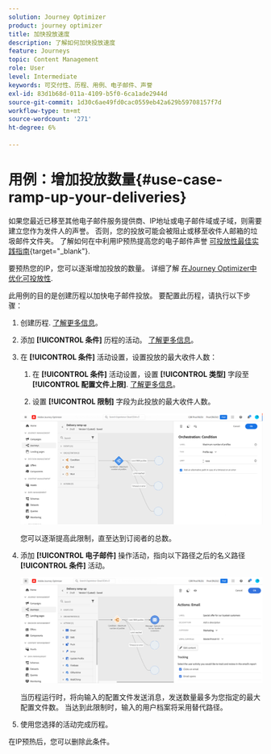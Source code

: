 ```yaml
---
solution: Journey Optimizer
product: journey optimizer
title: 加快投放速度
description: 了解如何加快投放速度
feature: Journeys
topic: Content Management
role: User
level: Intermediate
keywords: 可交付性、历程、用例、电子邮件、声誉
exl-id: 83d1b68d-011a-4109-b5f0-6ca1ade2944d
source-git-commit: 1d30c6ae49fd0cac0559eb42a629b59708157f7d
workflow-type: tm+mt
source-wordcount: '271'
ht-degree: 6%

---
```


# 用例：增加投放数量{#use-case-ramp-up-your-deliveries}

如果您最近已移至其他电子邮件服务提供商、IP地址或电子邮件域或子域，则需要建立您作为发件人的声誉。 否则，您的投放可能会被阻止或移至收件人邮箱的垃圾邮件文件夹。 了解如何在中利用IP预热提高您的电子邮件声誉 [可投放性最佳实践指南](https://experienceleague.adobe.com/docs/deliverability-learn/deliverability-best-practice-guide/additional-resources/generic-resources/increase-reputation-with-ip-warming.html?lang=zh-Hans){target="_blank"}.

要预热您的IP，您可以逐渐增加投放的数量。 详细了解 [在Journey Optimizer中优化可投放性](../reports/deliverability.md).

此用例的目的是创建历程以加快电子邮件投放。 要配置此历程，请执行以下步骤：

1. 创建历程. [了解更多信息](journey-gs.md)。

1. 添加 **[!UICONTROL 条件]** 历程的活动。 [了解更多信息](condition-activity.md)。

1. 在 **[!UICONTROL 条件]** 活动设置，设置投放的最大收件人数：

   1. 在 **[!UICONTROL 条件]** 活动设置，设置 **[!UICONTROL 类型]** 字段至 **[!UICONTROL 配置文件上限]**. [了解更多信息](condition-activity.md#profile_cap)。

   1. 设置 **[!UICONTROL 限制]** 字段为此投放的最大收件人数。

   ![](assets/profile-cap-condition.png)

   您可以逐渐提高此限制，直至达到订阅者的总数。

1. 添加 **[!UICONTROL 电子邮件]** 操作活动，指向以下路径之后的名义路径 **[!UICONTROL 条件]** 活动。

   ![](assets/ramp-up-deliveries-message.png)

   当历程运行时，将向输入的配置文件发送消息，发送数量最多为您指定的最大配置文件数。 当达到此限制时，输入的用户档案将采用替代路径。

1. 使用您选择的活动完成历程。

在IP预热后，您可以删除此条件。
